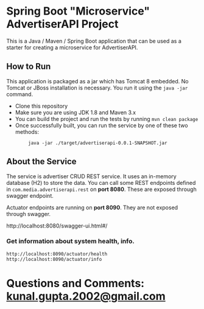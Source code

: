 # Spring Boot "Microservice" AdvertiserAPI Project

This is a Java / Maven / Spring Boot application that can be used as a starter for creating a microservice for AdvertiserAPI.

## How to Run 

This application is packaged as a jar which has Tomcat 8 embedded. No Tomcat or JBoss installation is necessary. You run it using the ```java -jar``` command.

* Clone this repository 
* Make sure you are using JDK 1.8 and Maven 3.x
* You can build the project and run the tests by running ```mvn clean package```
* Once successfully built, you can run the service by one of these two methods:
```
        java -jar ./target/advertiserapi-0.0.1-SNAPSHOT.jar

```

## About the Service

The service is advertiser CRUD REST service. It uses an in-memory database (H2) to store the data. You can call some REST endpoints defined in ```com.media.advertiserapi.rest``` on **port 8080**. These are exposed through swagger endpoint.

Actuator endpoints are running on **port 8090**. They are not exposed through swagger.

http://localhost:8080/swagger-ui.html#/


### Get information about system health, info.

```
http://localhost:8090/actuator/health
http://localhost:8090/actuator/info
```
# Questions and Comments: kunal.gupta.2002@gmail.com

